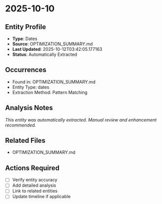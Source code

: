 # 2025-10-10

## Entity Profile
- **Type**: Dates
- **Source**: OPTIMIZATION_SUMMARY.md
- **Last Updated**: 2025-10-12T03:42:05.177163
- **Status**: Automatically Extracted

## Occurrences
- Found in: OPTIMIZATION_SUMMARY.md
- Entity Type: dates
- Extraction Method: Pattern Matching

## Analysis Notes
*This entity was automatically extracted. Manual review and enhancement recommended.*

## Related Files
- OPTIMIZATION_SUMMARY.md

## Actions Required
- [ ] Verify entity accuracy
- [ ] Add detailed analysis
- [ ] Link to related entities
- [ ] Update timeline if applicable
